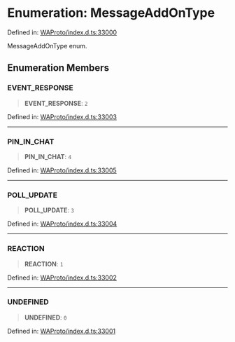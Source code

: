 # Enumeration: MessageAddOnType

Defined in: [WAProto/index.d.ts:33000](https://github.com/Fokusdotid/Baileys/blob/c0c23ce3104b65dfcc64246c9ee8a49ef38993b5/WAProto/index.d.ts#L33000)

MessageAddOnType enum.

## Enumeration Members

### EVENT\_RESPONSE

> **EVENT\_RESPONSE**: `2`

Defined in: [WAProto/index.d.ts:33003](https://github.com/Fokusdotid/Baileys/blob/c0c23ce3104b65dfcc64246c9ee8a49ef38993b5/WAProto/index.d.ts#L33003)

***

### PIN\_IN\_CHAT

> **PIN\_IN\_CHAT**: `4`

Defined in: [WAProto/index.d.ts:33005](https://github.com/Fokusdotid/Baileys/blob/c0c23ce3104b65dfcc64246c9ee8a49ef38993b5/WAProto/index.d.ts#L33005)

***

### POLL\_UPDATE

> **POLL\_UPDATE**: `3`

Defined in: [WAProto/index.d.ts:33004](https://github.com/Fokusdotid/Baileys/blob/c0c23ce3104b65dfcc64246c9ee8a49ef38993b5/WAProto/index.d.ts#L33004)

***

### REACTION

> **REACTION**: `1`

Defined in: [WAProto/index.d.ts:33002](https://github.com/Fokusdotid/Baileys/blob/c0c23ce3104b65dfcc64246c9ee8a49ef38993b5/WAProto/index.d.ts#L33002)

***

### UNDEFINED

> **UNDEFINED**: `0`

Defined in: [WAProto/index.d.ts:33001](https://github.com/Fokusdotid/Baileys/blob/c0c23ce3104b65dfcc64246c9ee8a49ef38993b5/WAProto/index.d.ts#L33001)
